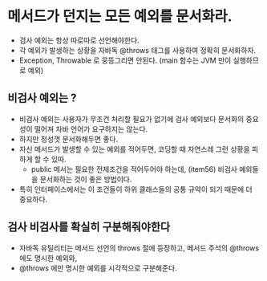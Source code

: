 # 메서드가 던지는 모든 예외를 문서화라.

 - 검사 예외는 항상 따로따로 선언해야한다.
 - 각 예외가 발생하는 상황을 자바독 @throws 태그를 사용하여 정확히 문서화하자.
 - Exception, Throwable 로 뭉뜽그리면 안된다. (main 함수는 JVM 만이 실행하므로 예외)
 
## 비검사 예외는 ?
 - 비검사 예외는 사용자가 무조건 처리할 필요가 없기에 검사 예외보다 문서화의 중요성이 떨어져 자바 언어가 요구하지는 않는다.
 - 하지만 정성껏 문서화해두면 좋다.
 - 자신 메서드가 발생할 수 있는 예외를 적어두면, 코딩할 때 자연스레 그런 상황을 피하게 할 수 있따.
    - public 메서는 필요한 전제조건을 적어두어야 하는데, (item56) 비검사 예외들을 문서화하는 것이 좋은 방법이다.
 - 특히 인터페이스에서는 이 조건들이 하위 클래스들의 공통 규약이 되기 때문에 더 중요하다.
 
## 검사 비검사를 확실히 구분해줘야한다
 - 자바독 유틸리티는 메서드 선언의 throws 절에 등장하고, 메서드 주석의 @throws 에도 명시한 예외와,
 - @throws 에만 명시한 예외를 시각적으로 구분해준다.